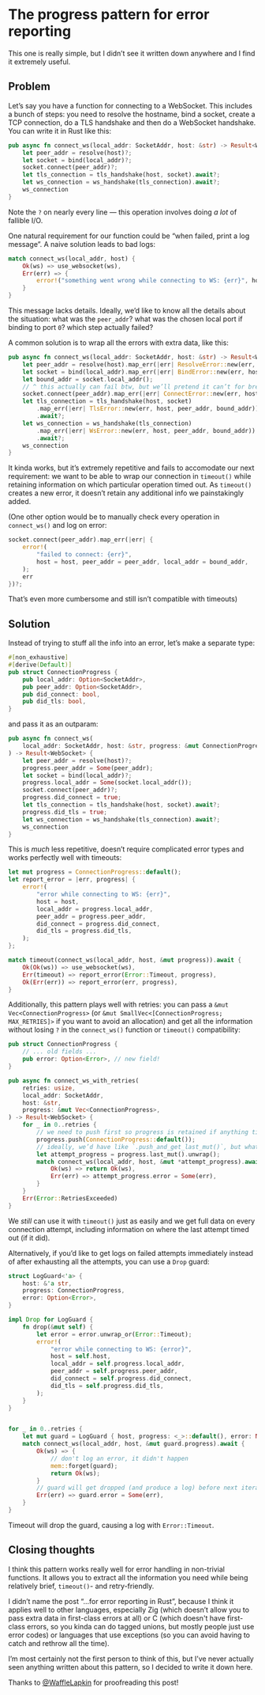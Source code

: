 # The progress pattern for error reporting

This one is really simple, but I didn’t see it written down anywhere and I find it extremely useful.

## Problem

Let’s say you have a function for connecting to a WebSocket. This includes a bunch of steps:
you need to resolve the hostname, bind a socket, create a TCP connection, do a TLS handshake
and then do a WebSocket handshake. You can write it in Rust like this:

```rust
pub async fn connect_ws(local_addr: SocketAddr, host: &str) -> Result<WebSocket> {
    let peer_addr = resolve(host)?;
    let socket = bind(local_addr)?;
    socket.connect(peer_addr)?;
    let tls_connection = tls_handshake(host, socket).await?;
    let ws_connection = ws_handshake(tls_connection).await?;
    ws_connection
}
```

Note the `?` on nearly every line — this operation involves doing _a lot_ of fallible I/O.

One natural requirement for our function could be “when failed, print a log message”.
A naive solution leads to bad logs:

```rust
match connect_ws(local_addr, host) {
    Ok(ws) => use_websocket(ws),
    Err(err) => {
        error!("something went wrong while connecting to WS: {err}", host = host);
    }
}
```

This message lacks details. Ideally, we’d like to know all the details about the situation:
what was the `peer_addr`? what was the chosen local port if binding to port `0`?
which step actually failed?

A common solution is to wrap all the errors with extra data, like this:

```rust
pub async fn connect_ws(local_addr: SocketAddr, host: &str) -> Result<WebSocket> {
    let peer_addr = resolve(host).map_err(|err| ResolveError::new(err, host))?;
    let socket = bind(local_addr).map_err(|err| BindError::new(err, host, peer_addr))?;
    let bound_addr = socket.local_addr();
    // ^ this actually can fail btw, but we’ll pretend it can’t for brevity
    socket.connect(peer_addr).map_err(|err| ConnectError::new(err, host, peer_addr, bound_addr))?;
    let tls_connection = tls_handshake(host, socket)
        .map_err(|err| TlsError::new(err, host, peer_addr, bound_addr))
        .await?;
    let ws_connection = ws_handshake(tls_connection)
        .map_err(|err| WsError::new(err, host, peer_addr, bound_addr))
        .await?;
    ws_connection
}
```

It kinda works, but it’s extremely repetitive and fails to accomodate our next requirement:
we want to be able to wrap our connection in `timeout()` while retaining information on which
particular operation timed out. As `timeout()` creates a new error, it doesn’t retain
any additional info we painstakingly added.

(One other option would be to manually check every operation in `connect_ws()` and log on error:

```rust
socket.connect(peer_addr).map_err(|err| {
    error!(
        "failed to connect: {err}",
        host = host, peer_addr = peer_addr, local_addr = bound_addr,
    );
    err
})?;
```

That’s even more cumbersome and still isn’t compatible with timeouts)

## Solution

Instead of trying to stuff all the info into an error, let’s make a separate type:

```rust
#[non_exhaustive]
#[derive(Default)]
pub struct ConnectionProgress {
    pub local_addr: Option<SocketAddr>,
    pub peer_addr: Option<SocketAddr>,
    pub did_connect: bool,
    pub did_tls: bool,
}
```

and pass it as an outparam:

```rust
pub async fn connect_ws(
    local_addr: SocketAddr, host: &str, progress: &mut ConnectionProgress,
) -> Result<WebSocket> {
    let peer_addr = resolve(host)?;
    progress.peer_addr = Some(peer_addr);
    let socket = bind(local_addr)?;
    progress.local_addr = Some(socket.local_addr());
    socket.connect(peer_addr)?;
    progress.did_connect = true;
    let tls_connection = tls_handshake(host, socket).await?;
    progress.did_tls = true;
    let ws_connection = ws_handshake(tls_connection).await?;
    ws_connection
}
```

This is _much_ less repetitive, doesn’t require complicated error types and works perfectly well with timeouts:

```rust
let mut progress = ConnectionProgress::default();
let report_error = |err, progress| {
    error!(
        "error while connecting to WS: {err}",
        host = host,
        local_addr = progress.local_addr,
        peer_addr = progress.peer_addr,
        did_connect = progress.did_connect,
        did_tls = progress.did_tls,
    );
};

match timeout(connect_ws(local_addr, host, &mut progress)).await {
    Ok(Ok(ws)) => use_websocket(ws),
    Err(timeout) => report_error(Error::Timeout, progress),
    Ok(Err(err)) => report_error(err, progress),
}
```

Additionally, this pattern plays well with retries: you can pass a `&mut Vec<ConnectionProgress>`
(or `&mut SmallVec<[ConnectionProgress; MAX_RETRIES]>` if you want to avoid an allocation)
and get all the information without losing `?` in the `connect_ws()` function or `timeout()` compatibility:

```rust
pub struct ConnectionProgress {
    // ... old fields ...
    pub error: Option<Error>, // new field!
}

pub async fn connect_ws_with_retries(
    retries: usize,
    local_addr: SocketAddr,
    host: &str,
    progress: &mut Vec<ConnectionProgress>,
) -> Result<WebSocket> {
    for _ in 0..retries {
        // we need to push first so progress is retained if anything times out
        progress.push(ConnectionProgress::default());
        // ideally, we’d have like `.push_and_get_last_mut()`, but whatever
        let attempt_progress = progress.last_mut().unwrap();
        match connect_ws(local_addr, host, &mut *attempt_progress).await {
            Ok(ws) => return Ok(ws),
            Err(err) => attempt_progress.error = Some(err),
        }
    }
    Err(Error::RetriesExceeded)
}
```

We _still_ can use it with `timeout()` just as easily and we get full data on every connection attempt,
including information on where the last attempt timed out (if it did).

Alternatively, if you’d like to get logs on failed attempts immediately instead of after exhausting
all the attempts, you can use a `Drop` guard:

```rust
struct LogGuard<'a> {
    host: &'a str,
    progress: ConnectionProgress,
    error: Option<Error>,
}

impl Drop for LogGuard {
    fn drop(&mut self) {
        let error = error.unwrap_or(Error::Timeout);
        error!(
            "error while connecting to WS: {error}",
            host = self.host,
            local_addr = self.progress.local_addr,
            peer_addr = self.progress.peer_addr,
            did_connect = self.progress.did_connect,
            did_tls = self.progress.did_tls,
        );
    }
}


for _ in 0..retries {
    let mut guard = LogGuard { host, progress: <_>::default(), error: None };
    match connect_ws(local_addr, host, &mut guard.progress).await {
        Ok(ws) => {
            // don't log an error, it didn't happen
            mem::forget(guard);
            return Ok(ws);
        }
        // guard will get dropped (and produce a log) before next iteration
        Err(err) => guard.error = Some(err),
    }
}
```

Timeout will drop the guard, causing a log with `Error::Timeout`.

## Closing thoughts

I think this pattern works really well for error handling in non-trivial functions.
It allows you to extract all the information you need while being relatively brief,
`timeout()`- and retry-friendly.

I didn’t name the post “...for error reporting in Rust”, because I think it applies well to other languages,
especially Zig (which doesn’t allow you to pass extra data in first-class errors at all)
or C (which doesn't have first-class errors, so you kinda can do tagged unions, but mostly people just use error codes)
or languages that use exceptions (so you can avoid having to catch and rethrow all the time).

I’m most certainly not the first person to think of this, but I’ve never actually seen anything
written about this pattern, so I decided to write it down here.

Thanks to [@WaffleLapkin] for proofreading this post!

[@WaffleLapkin]: https://github.com/WaffleLapkin/
